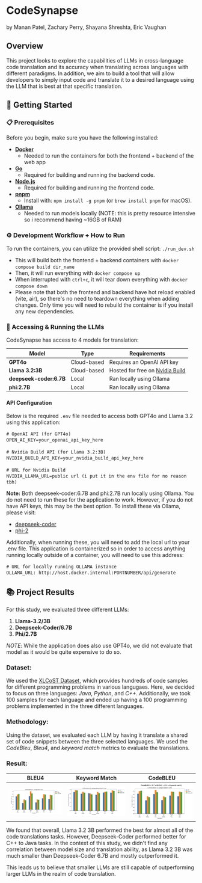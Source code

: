 # CodeSynapse
by Manan Patel, Zachary Perry, Shayana Shreshta, Eric Vaughan

## Overview

This project looks to explore the capabilities of LLMs in cross-language code translation and its accuracy when translating across languages with different paradigms. In addition, we aim to build a tool that will allow developers to simply input code and translate it to a desired language using the LLM that is best at that specific translation.


## 🚀 Getting Started


### 📋 Prerequisites
Before you begin, make sure you have the following installed:
- **[Docker](https://www.docker.com/products/docker-desktop)**
  - Needed to run the containers for both the frontend + backend of the web app
- **[Go](https://golang.org/dl/)**
  - Required for building and running the backend code.
- **[Node.js](https://nodejs.org/en/download/)**
  - Required for building and running the frontend code.
- **[pnpm](https://pnpm.io/)**
  - Install with: `npm install -g pnpm` (or `brew install pnpm` for macOS).
- **[Ollama](https://ollama.com)**
    - Needed to run models locally (NOTE: this is pretty resource intensive so i recommend having ~16GB of RAM)

### ⚙️ Development Workflow + How to Run
To run the containers, you can utilize the provided shell script: `./run_dev.sh`
- This will build both the frontend + backend containers with `docker compose build dir_name`
- Then, it will run everything with `docker compose up`
- When interrupted with `ctrl+c`, it will tear down everything with `docker compose down`
- Please note that both the frontend and backend have hot reload enabled (vite, air), so there's no need to teardown everything when adding changes. Only time you will need to rebuild the container is if you install any new dependencies. 


### 🤖 Accessing & Running the LLMs
CodeSynapse has access to 4 models for translation:

| Model | Type | Requirements |
|-------|------|--------------|
| **GPT4o** | Cloud-based | Requires an OpenAI API key |
| **Llama 3.2:3B** | Cloud-based | Hosted for free on [Nvidia Build](https://build.nvidia.com) |
| **deepseek-coder:6.7B** | Local | Ran locally using Ollama |
| **phi:2.7B** | Local | Ran locally using Ollama |

#### API Configuration

Below is the required `.env` file needed to access both GPT4o and Llama 3.2 using this application:

```
# OpenAI API (for GPT4o)
OPEN_AI_KEY=your_openai_api_key_here

# Nvidia Build API (for Llama 3.2:3B)
NVIDIA_BUILD_API_KEY=your_nvidia_build_api_key_here

# URL for Nvidia Build
NVIDIA_LLAMA_URL=public url (i put it in the env file for no reason tbh)
```

**Note:** Both deepseek-coder:6.7B and phi:2.7B run locally using Ollama. You do not need to run these for the application to work. However, if you do not have API keys, this may be the best option. To install these via Ollama, please visit: 
- [deepseek-coder](https://ollama.com/library/deepseek-coder)
- [phi-2](https://ollama.com/library/phi:2.7b)

Additionally, when running these, you will need to add the local url to your .env file. This application is containerized so in order to access anything running locally outside of a container, you will need to use this address: 

```
# URL for locally running OLLAMA instance
OLLAMA_URL: http://host.docker.internal:PORTNUMBER/api/generate
```

## 📚 Project Results
For this study, we evaluated three  different LLMs: 
1. **Llama-3.2/3B**
2. **Deepseek-Coder/6.7B**
3. **Phi/2.7B**

*NOTE*: While the application does also use GPT4o, we did not evaluate that model as it would be quite expensive to do so.

### Dataset: 
We used the [XLCoST Dataset](), which provides hundreds of code samples for different programming problems in various langugaes. Here, we decided to focus on three languages: *Java*, *Python*, and *C++*. Additionally, we took 100 samples for each language and ended up having a 100 programming problems implemented in the three different languages.


### Methodology: 
Using the dataset, we evaluated each LLM by having it translate a shared set of code snippets between the three selected languages. We used the *CodeBleu*, *Bleu4*, and *keyword match* metrics to evaluate the translations. 

### Result: 

| BLEU4   | Keyword Match | CodeBLEU |
|---------|---------------|----------|
| ![bleu4](./imgs/bleu4.jpg) | ![keywordmatch](./imgs/keywordmatch.jpg) | ![codeBleu](./imgs/codebleu.jpg) |

We found that overall, Llama 3.2 3B performed the best for almost all of the code translations tasks. However, Deepseek-Coder performed better for C++ to Java tasks. In the context of this study, we didn't find any correlation between model size and translation ability, as Llama 3.2 3B was much smaller than Deepseek-Coder 6.7B and mostly outperformed it. 

This leads us to believe that smaller LLMs are still capable of outperforming larger LLMs in the realm of code translation. 


